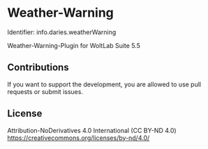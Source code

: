Weather-Warning
===========================
Identifier: info.daries.weatherWarning

Weather-Warning-Plugin for WoltLab Suite 5.5

Contributions
----------------
If you want to support the development, you are allowed to use pull requests or submit issues.

License
----------------
Attribution-NoDerivatives 4.0 International (CC BY-ND 4.0) <https://creativecommons.org/licenses/by-nd/4.0/>